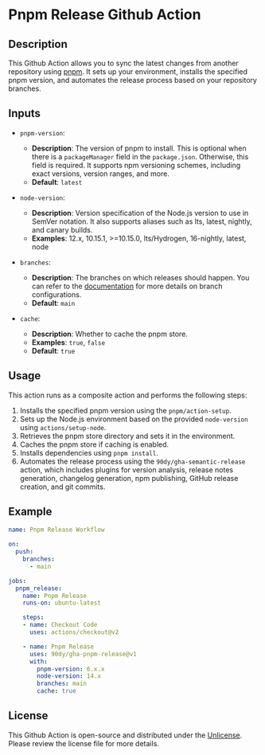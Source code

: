 # Pnpm Release Github Action

## Description
This Github Action allows you to sync the latest changes from another repository using [pnpm](https://pnpm.io/). It sets up your environment, installs the specified pnpm version, and automates the release process based on your repository branches.

## Inputs

- `pnpm-version`:
  - **Description**: The version of pnpm to install. This is optional when there is a `packageManager` field in the `package.json`. Otherwise, this field is required. It supports npm versioning schemes, including exact versions, version ranges, and more.
  - **Default**: `latest`

- `node-version`:
  - **Description**: Version specification of the Node.js version to use in SemVer notation. It also supports aliases such as lts, latest, nightly, and canary builds.
  - **Examples**: 12.x, 10.15.1, >=10.15.0, lts/Hydrogen, 16-nightly, latest, node

- `branches`:
  - **Description**: The branches on which releases should happen. You can refer to the [documentation](https://github.com/90dy/gha-semantic-release) for more details on branch configurations.
  - **Default**: `main`

- `cache`:
  - **Description**: Whether to cache the pnpm store.
  - **Examples**: `true`, `false`
  - **Default**: `true`

## Usage

This action runs as a composite action and performs the following steps:

1. Installs the specified pnpm version using the `pnpm/action-setup`.
2. Sets up the Node.js environment based on the provided `node-version` using `actions/setup-node`.
3. Retrieves the pnpm store directory and sets it in the environment.
4. Caches the pnpm store if caching is enabled.
5. Installs dependencies using `pnpm install`.
6. Automates the release process using the `90dy/gha-semantic-release` action, which includes plugins for version analysis, release notes generation, changelog generation, npm publishing, GitHub release creation, and git commits.

## Example

```yaml
name: Pnpm Release Workflow

on:
  push:
    branches:
      - main

jobs:
  pnpm_release:
    name: Pnpm Release
    runs-on: ubuntu-latest

    steps:
    - name: Checkout Code
      uses: actions/checkout@v2

    - name: Pnpm Release
      uses: 90dy/gha-pnpm-release@v1
      with:
        pnpm-version: 6.x.x
        node-version: 14.x
        branches: main
        cache: true
```

## License
This Github Action is open-source and distributed under the [Unlicense](LICENSE). Please review the license file for more details.
